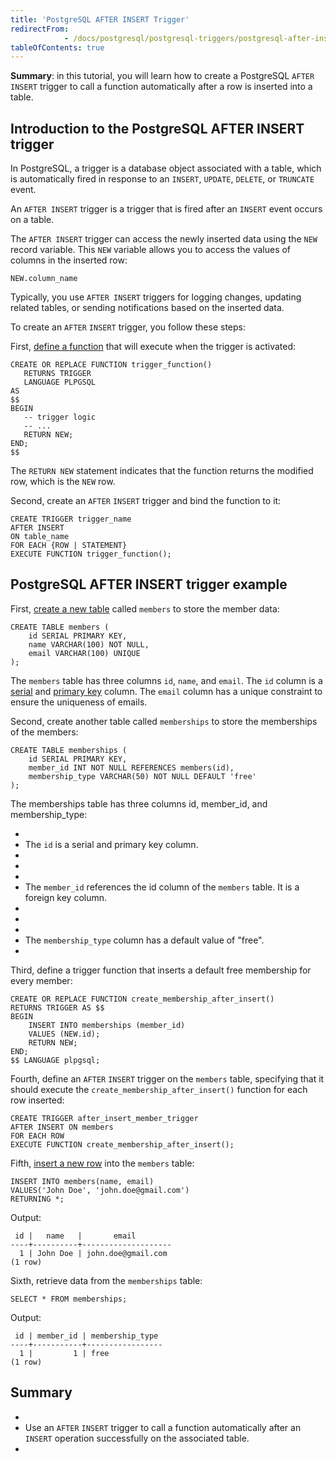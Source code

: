 ```yaml
---
title: 'PostgreSQL AFTER INSERT Trigger'
redirectFrom: 
            - /docs/postgresql/postgresql-triggers/postgresql-after-insert-trigger/
tableOfContents: true
---
```



**Summary**: in this tutorial, you will learn how to create a PostgreSQL `AFTER INSERT` trigger to call a function automatically after a row is inserted into a table.





## Introduction to the PostgreSQL AFTER INSERT trigger





In PostgreSQL, a trigger is a database object associated with a table, which is automatically fired in response to an `INSERT`, `UPDATE`, `DELETE`, or `TRUNCATE` event.





An `AFTER INSERT` trigger is a trigger that is fired after an `INSERT` event occurs on a table.





The `AFTER INSERT` trigger can access the newly inserted data using the `NEW` record variable. This `NEW` variable allows you to access the values of columns in the inserted row:





```
NEW.column_name
```





Typically, you use `AFTER INSERT` triggers for logging changes, updating related tables, or sending notifications based on the inserted data.





To create an `AFTER` `INSERT` trigger, you follow these steps:





First, [define a function](https://www.postgresqltutorial.com/postgresql-plpgsql/postgresql-create-function/) that will execute when the trigger is activated:





```
CREATE OR REPLACE FUNCTION trigger_function()
   RETURNS TRIGGER
   LANGUAGE PLPGSQL
AS
$$
BEGIN
   -- trigger logic
   -- ...
   RETURN NEW;
END;
$$
```





The `RETURN NEW` statement indicates that the function returns the modified row, which is the `NEW` row.





Second, create an `AFTER` `INSERT` trigger and bind the function to it:





```
CREATE TRIGGER trigger_name
AFTER INSERT
ON table_name
FOR EACH {ROW | STATEMENT}
EXECUTE FUNCTION trigger_function();
```





## PostgreSQL AFTER INSERT trigger example





First, [create a new table](/docs/postgresql/postgresql-create-table) called `members` to store the member data:





```
CREATE TABLE members (
    id SERIAL PRIMARY KEY,
    name VARCHAR(100) NOT NULL,
    email VARCHAR(100) UNIQUE
);
```





The `members` table has three columns `id`, `name`, and `email`. The `id` column is a [serial](/docs/postgresql/postgresql-serial/) and [primary key](https://www.postgresqltutorial.com/postgresql-tutorial/postgresql-primary-key) column. The `email` column has a unique constraint to ensure the uniqueness of emails.





Second, create another table called `memberships` to store the memberships of the members:





```
CREATE TABLE memberships (
    id SERIAL PRIMARY KEY,
    member_id INT NOT NULL REFERENCES members(id),
    membership_type VARCHAR(50) NOT NULL DEFAULT 'free'
);
```





The memberships table has three columns id, member_id, and membership_type:





- 
- The `id` is a serial and primary key column.
- 
-
- 
- The `member_id` references the id column of the `members` table. It is a foreign key column.
- 
-
- 
- The `membership_type` column has a default value of "free".
- 





Third, define a trigger function that inserts a default free membership for every member:





```
CREATE OR REPLACE FUNCTION create_membership_after_insert()
RETURNS TRIGGER AS $$
BEGIN
    INSERT INTO memberships (member_id)
    VALUES (NEW.id);
    RETURN NEW;
END;
$$ LANGUAGE plpgsql;
```





Fourth, define an `AFTER` `INSERT` trigger on the `members` table, specifying that it should execute the `create_membership_after_insert()` function for each row inserted:





```
CREATE TRIGGER after_insert_member_trigger
AFTER INSERT ON members
FOR EACH ROW
EXECUTE FUNCTION create_membership_after_insert();
```





Fifth, [insert a new row](/docs/postgresql/postgresql-insert) into the `members` table:





```
INSERT INTO members(name, email)
VALUES('John Doe', 'john.doe@gmail.com')
RETURNING *;
```





Output:





```
 id |   name   |       email
----+----------+--------------------
  1 | John Doe | john.doe@gmail.com
(1 row)
```





Sixth, retrieve data from the `memberships` table:





```
SELECT * FROM memberships;
```





Output:





```
 id | member_id | membership_type
----+-----------+-----------------
  1 |         1 | free
(1 row)
```





## Summary





- 
- Use an `AFTER` `INSERT` trigger to call a function automatically after an `INSERT` operation successfully on the associated table.
- 


